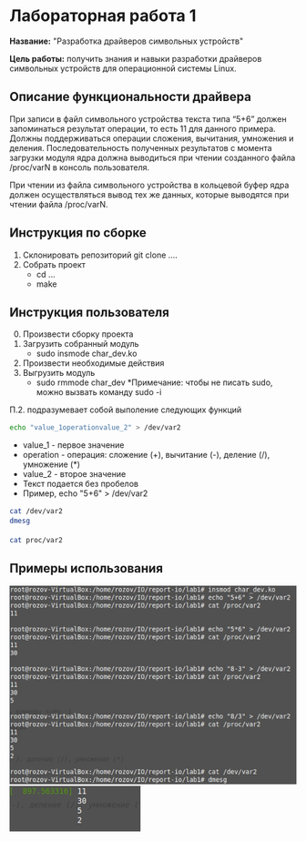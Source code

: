 # Лабораторная работа 1

**Название:** "Разработка драйверов символьных устройств"

**Цель работы:** получить знания и навыки разработки драйверов символьных устройств для операционной системы Linux.

## Описание функциональности драйвера

При записи в файл символьного устройства текста типа “5+6” должен запоминаться результат операции, то есть 11 для данного примера. Должны поддерживаться операции сложения, вычитания, умножения и деления. Последовательность полученных результатов с момента загрузки модуля ядра должна выводиться при чтении созданного файла /proc/varN в консоль пользователя.

При чтении из файла символьного устройства в кольцевой буфер ядра должен осуществляться вывод тех же данных, которые выводятся при чтении файла /proc/varN.


## Инструкция по сборке

1. Склонировать репозиторий
    git clone .... 
2. Собрать проект
    - cd ...
    - make

## Инструкция пользователя
0. Произвести сборку проекта
1. Загрузить собранный модуль
    - sudo insmode char_dev.ko
2. Произвести необходимые действия
3. Выгрузить модуль
    - sudo rmmode char_dev
*Примечание: чтобы не писать sudo, можно вызвать команду sudo -i
 
П.2. подразумевает собой выполение следующих функций

```bash
echo "value_1operationvalue_2" > /dev/var2
```
- value_1 - первое значение
- оperation - операция: сложение (+), вычитание (-), деление (/), умножение (*)
- value_2 - второе значение
- Текст подается без пробелов
- Пример, echo "5+6" > /dev/var2

```bash
cat /dev/var2
dmesg

cat proc/var2
```

## Примеры использования

![](./1.jpg)
![](./2.jpg)
